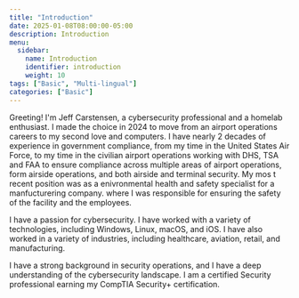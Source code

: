 ```yaml
---
title: "Introduction"
date: 2025-01-08T08:00:00-05:00
description: Introduction
menu:
  sidebar:
    name: Introduction
    identifier: introduction
    weight: 10
tags: ["Basic", "Multi-lingual"]
categories: ["Basic"]
---
```


Greeting! I'm Jeff Carstensen, a cybersecurity professional and a homelab enthusiast. I made the choice in 2024 to move from an airport operations careers to my second love and computers. I have nearly 2 decades of experience in government compliance, from my time in the United States Air Force, to my time in the civilian airport operations working with DHS, TSA and FAA to ensure compliance across multiple areas of airport operations, form airside operations, and both airside and terminal security. My mos t recent position was as a enivronmental health and safety specialist for a manfucturering company. where I was responsible for ensuring the safety of the facility and the employees.

I have a passion for cybersecurity. I have worked with a variety of technologies, including Windows, Linux, macOS, and iOS. I have also worked in a variety of industries, including healthcare, aviation, retail, and manufacturing.

I have a strong background in security operations, and I have a deep understanding of the cybersecurity landscape.  I am a certified Security professional earning my CompTIA Security+ certification.
